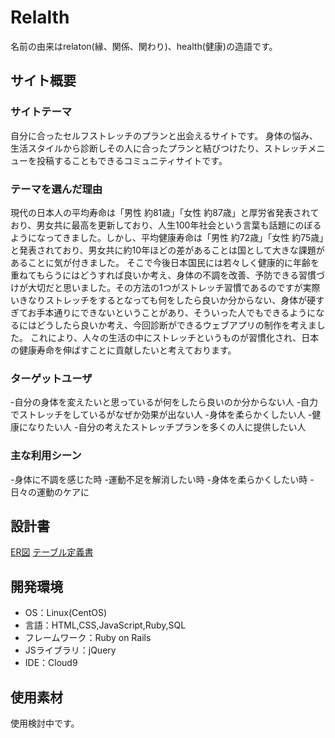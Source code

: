 # Relalth
名前の由来はrelaton(縁、関係、関わり)、health(健康)の造語です。

## サイト概要
### サイトテーマ
自分に合ったセルフストレッチのプランと出会えるサイトです。
身体の悩み、生活スタイルから診断しその人に合ったプランと結びつけたり、ストレッチメニューを投稿することもできるコミュニティサイトです。

### テーマを選んだ理由
現代の日本人の平均寿命は「男性 約81歳」「女性 約87歳」と厚労省発表されており、男女共に最高を更新しており、人生100年社会という言葉も話題にのぼるようになってきました。しかし、平均健康寿命は「男性 約72歳」「女性 約75歳」と発表されており、男女共に約10年ほどの差があることは国として大きな課題があることに気が付きました。
そこで今後日本国民には若々しく健康的に年齢を重ねてもらうにはどうすれば良いか考え、身体の不調を改善、予防できる習慣づけが大切だと思いました。その方法の1つがストレッチ習慣であるのですが実際いきなりストレッチをするとなっても何をしたら良いか分からない、身体が硬すぎてお手本通りにできないということがあり、そういった人でもできるようになるにはどうしたら良いか考え、今回診断ができるウェブアプリの制作を考えました。
これにより、人々の生活の中にストレッチというものが習慣化され、日本の健康寿命を伸ばすことに貢献したいと考えております。


### ターゲットユーザ
-自分の身体を変えたいと思っているが何をしたら良いのか分からない人
-自力でストレッチをしているがなぜか効果が出ない人
-身体を柔らかくしたい人
-健康になりたい人
-自分の考えたストレッチプランを多くの人に提供したい人

### 主な利用シーン
-身体に不調を感じた時
-運動不足を解消したい時
-身体を柔らかくしたい時
-日々の運動のケアに



## 設計書
[ER図](https://app.diagrams.net/#G1FwdX0BLFDKBW3jib7Md0Rr4dKe-8ttEW)
[テーブル定義書](https://docs.google.com/spreadsheets/d/1tUHsn1gF6Y7GKInG1m8YJmPHhro7OhYDN_ALV2LhZVQ/edit#gid=34455835)


## 開発環境
- OS：Linux(CentOS)
- 言語：HTML,CSS,JavaScript,Ruby,SQL
- フレームワーク：Ruby on Rails
- JSライブラリ：jQuery
- IDE：Cloud9

## 使用素材
使用検討中です。
